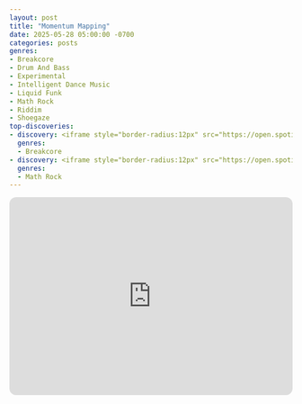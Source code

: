 ```yaml
---
layout: post
title: "Momentum Mapping"
date: 2025-05-28 05:00:00 -0700
categories: posts
genres:
- Breakcore
- Drum And Bass
- Experimental
- Intelligent Dance Music
- Liquid Funk
- Math Rock
- Riddim
- Shoegaze 
top-discoveries:
- discovery: <iframe style="border-radius:12px" src="https://open.spotify.com/embed/album/3SqkQsIc7uDsNqP21HfBNF?utm_source=generator" width="100%" height="352" frameBorder="0" allowfullscreen="" allow="autoplay; clipboard-write; encrypted-media; fullscreen; picture-in-picture" loading="lazy"></iframe>
  genres:
  - Breakcore
- discovery: <iframe style="border-radius:12px" src="https://open.spotify.com/embed/album/1MLSs6pnDXS7IGidrCe2XX?utm_source=generator" width="100%" height="352" frameBorder="0" allowfullscreen="" allow="autoplay; clipboard-write; encrypted-media; fullscreen; picture-in-picture" loading="lazy"></iframe>
  genres:
  - Math Rock
---
```

<iframe style="border-radius:12px" src="https://open.spotify.com/embed/playlist/4S4lvKDqMePsbNXO1BuZXO?utm_source=generator" width="100%" height="352" frameBorder="0" allowfullscreen="" allow="autoplay; clipboard-write; encrypted-media; fullscreen; picture-in-picture" loading="lazy"></iframe>